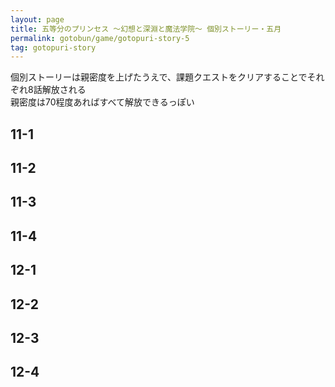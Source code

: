 ```yaml
---
layout: page
title: 五等分のプリンセス ～幻想と深淵と魔法学院～ 個別ストーリー・五月
permalink: gotobun/game/gotopuri-story-5
tag: gotopuri-story
---
```


個別ストーリーは親密度を上げたうえで、課題クエストをクリアすることでそれぞれ8話解放される  
親密度は70程度あればすべて解放できるっぽい

## 11-1

## 11-2

## 11-3

## 11-4

## 12-1

## 12-2

## 12-3

## 12-4
